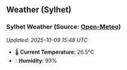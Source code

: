 ## Weather (Sylhet)

<!-- WEATHER-START -->
### Sylhet Weather (Source: [Open-Meteo](https://open-meteo.com))
_Updated: 2025-10-09 15:48 UTC_
* 🌡️ **Current Temperature:** 26.5°C
* 💧 **Humidity:** 93%
<!-- WEATHER-END -->


























































